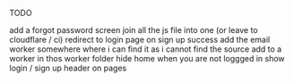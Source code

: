 TODO

add a forgot password screen
join all the js file into one (or leave to cloudflare / ci)
redirect to login page on sign up success
add the email worker somewhere where i can find it as i cannot find the source add to a worker in thos worker folder
hide home when you are not loggged in
show login / sign up header on pages
